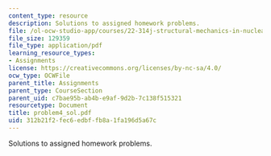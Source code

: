 ```yaml
---
content_type: resource
description: Solutions to assigned homework problems.
file: /ol-ocw-studio-app/courses/22-314j-structural-mechanics-in-nuclear-power-technology-fall-2006/312b21f2fec6edbffb8a1fa196d5a67c_problem4_sol.pdf
file_size: 129359
file_type: application/pdf
learning_resource_types:
- Assignments
license: https://creativecommons.org/licenses/by-nc-sa/4.0/
ocw_type: OCWFile
parent_title: Assignments
parent_type: CourseSection
parent_uid: c7bae95b-ab4b-e9af-9d2b-7c138f515321
resourcetype: Document
title: problem4_sol.pdf
uid: 312b21f2-fec6-edbf-fb8a-1fa196d5a67c
---
```

Solutions to assigned homework problems.